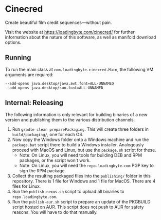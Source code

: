 Cinecred
========

Create beautiful film credit sequences—without pain.

Visit the website at https://loadingbyte.com/cinecred/ for further information about the nature of this software, as well as manifold download options.

## Running

To run the main class at `com.loadingbyte.cinecred.Main`, the following VM arguments are required:

    --add-opens java.desktop/java.awt.font=ALL-UNNAMED
    --add-opens java.desktop/sun.font=ALL-UNNAMED

## Internal: Releasing

The following information is only relevant for building binaries of a new version and publishing them to the various distribution channels.

1. Run `gradle clean preparePackaging`.
   This will create three folders in `build/packaging/`, one for each OS.
2. Now copy the Windows folder onto a Windows machine and run the `package.bat` script there to build a Windows installer.
   Analogously proceed with MacOS and Linux, but use the `package.sh` script for these.
   * Note: On Linux, you will need tools for building DEB and RPM packages, or the script won't work.
   * Note: On Linux, you will need the `repo.loadingbyte.com` PGP key to sign the RPM package.
3. Collect the resulting packaged files into the `publishing/` folder in this repository.
   There is 1 file for Windows and 1 file for MacOS. There are 4 files for Linux.
4. Run the `publish-nexus.sh` script to upload all binaries to `repo.loadingbyte.com`.
5. Run the `publish-aur.sh` script to prepare an update of the PKGBUILD script hosted on AUR.
   This script does not push to AUR for safety reasons.
   You will have to do that manually.
